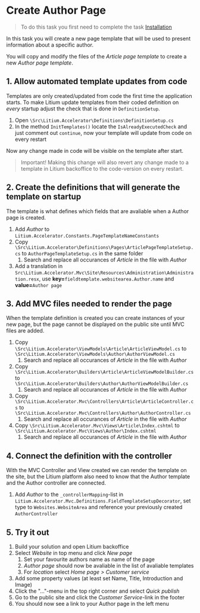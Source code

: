 # Create Author Page

> To do this task you first need to complete the task [Installation](../Installation)

In this task you will create a new page template that will be used to present information about a specific author.

You will copy and modify the files of the _Article page template_ to create a new _Author page template_.

## 1. Allow automated template updates from code

Templates are only created/updated from code the first time the application starts. To make Litium update templates from their coded definition on _every_ startup adjust the check that is done in `DefinitionSetup`.

1. Open `\Src\Litium.Accelerator\Definitions\DefinitionSetup.cs`
1. In the method `InitTemplates()` locate the `IsAlreadyExecutedCheck` and just comment out `continue`, now your template will update from code on every restart

Now any change made in code will be visible on the template after start.

> Important! Making this change will also revert any change made to a template in Litium backoffice to the code-version on every restart.

## 2. Create the definitions that will generate the template on startup

The template is what defines which fields that are avaliable when a Author page is created.

1. Add _Author_ to `Litium.Accelerator.Constants.PageTemplateNameConstants`
1. Copy `\Src\Litium.Accelerator\Definitions\Pages\ArticlePageTemplateSetup.cs` to `AuthorPageTemplateSetup.cs` in the same folder
    1. Search and replace all occurances of _Article_ in the file with _Author_
1. Add a translation in `Src\Litium.Accelerator.Mvc\Site\Resources\Administration\Administration.resx`, use **key=**`fieldtemplate.websitearea.Author.name` and **value=**`Author page`

## 3. Add MVC files needed to render the page

When the template definition is created you can create instances of your new page, but the page cannot be displayed on the public site until MVC files are added.

1. Copy `\Src\Litium.Accelerator\ViewModels\Article\ArticleViewModel.cs` to `\Src\Litium.Accelerator\ViewModels\Author\AuthorViewModel.cs`
    1. Search and replace all occurances of _Article_ in the file with _Author_
1. Copy `\Src\Litium.Accelerator\Builders\Article\ArticleViewModelBuilder.cs` to `\Src\Litium.Accelerator\Builders\Author\AuthorViewModelBuilder.cs`
    1. Search and replace all occurances of _Article_ in the file with _Author_
1. Copy `\Src\Litium.Accelerator.Mvc\Controllers\Article\ArticleController.cs` to `\Src\Litium.Accelerator.Mvc\Controllers\Author\AuthorController.cs`
    1. Search and replace all occurances of _Article_ in the file with _Author_
1. Copy `\Src\Litium.Accelerator.Mvc\Views\Article\Index.cshtml` to `\Src\Litium.Accelerator.Mvc\Views\Author\Index.cshtml`
    1. Search and replace all occurances of _Article_ in the file with _Author_

## 4. Connect the definition with the controller

With the MVC Controller and View created we can render the template on the site, but the Litium platform also need to know that the Author template and the Author controller are connected.

1. Add _Author_ to the `_controllerMapping`-list in `Litium.Accelerator.Mvc.Definitions.FieldTemplateSetupDecorator`, set type to `Websites.WebsiteArea` and reference your previously created `AuthorController` 

## 5. Try it out

1. Build your solution and open Litium backoffice
1. Select _Website_ in top menu and click _New page_
    1. Set your favourite authors name as name of the page
    1. _Author page_ should now be avaliable in the list of avaliable templates
    1. For _location_ select _Home page > Customer service_
1. Add some property values (at least set Name, Title, Introduction and Image)
1. Click the "..."-menu in the top right corner and select _Quick publish_
1. Go to the public site and click the _Customer Service_-link in the footer
1. You should now see a link to your Author page in the left menu